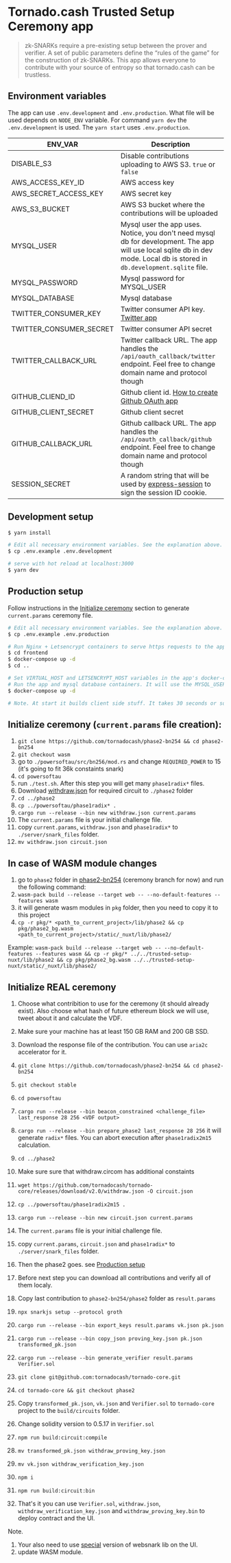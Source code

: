 # Tornado.cash Trusted Setup Ceremony app

> zk-SNARKs require a pre-existing setup between the prover and verifier. A set of public parameters define the “rules of the game” for the construction of zk-SNARKs. This app allows everyone to contribute with your source of entropy so that tornado.cash can be trustless.

## Environment variables
The app can use `.env.development` and `.env.production`. What file will be used depends on `NODE_ENV` variable.
For command `yarn dev` the `.env.development` is used. The `yarn start` uses `.env.production`.

| ENV_VAR | Description |
| --- | --- |
| DISABLE_S3 | Disable contributions uploading to AWS S3. `true` or `false` |
| AWS_ACCESS_KEY_ID | AWS access key |
| AWS_SECRET_ACCESS_KEY | AWS secret key |
| AWS_S3_BUCKET | AWS S3 bucket where the contributions will be uploaded |
| MYSQL_USER | Mysql user the app uses. Notice, you don't need mysql db for development. The app will use local sqlite db in dev mode. Local db is stored in `db.development.sqlite` file. |
| MYSQL_PASSWORD | Mysql password for MYSQL_USER |
| MYSQL_DATABASE | Mysql database |
| TWITTER_CONSUMER_KEY | Twitter consumer API key. [Twitter app](https://developer.twitter.com/en/apps) |
| TWITTER_CONSUMER_SECRET | Twitter consumer API secret |
| TWITTER_CALLBACK_URL | Twitter callback URL. The app handles the `/api/oauth_callback/twitter` endpoint. Feel free to change domain name and protocol though |
| GITHUB_CLIEND_ID | Github client id. [How to create Github OAuth app](https://developer.github.com/apps/building-oauth-apps/creating-an-oauth-app/) |
| GITHUB_CLIENT_SECRET | Github client secret |
| GITHUB_CALLBACK_URL | Github callback URL. The app handles the `/api/oauth_callback/github` endpoint. Feel free to change domain name and protocol though |
| SESSION_SECRET | A random string that will be used by [express-session](https://www.npmjs.com/package/express-session#secret) to sign the session ID cookie. |

## Development setup

``` bash
$ yarn install

# Edit all necessary environment variables. See the explanation above.
$ cp .env.example .env.development

# serve with hot reload at localhost:3000
$ yarn dev
```

## Production setup
Follow instructions in the [Initialize ceremony](#initialize-real-ceremony) section to generate `current.params` ceremony file.
``` bash
# Edit all necessary environment variables. See the explanation above.
$ cp .env.example .env.production

# Run Nginx + Letsencrypt containers to serve https requests to the app
$ cd frontend 
$ docker-compose up -d
$ cd ..

# Set VIRTUAL_HOST and LETSENCRYPT_HOST variables in the app's docker-compose.yml file
# Run the app and mysql database containers. It will use the MYSQL_USER, MYSQL_PASSWORD and MYSQL_DATABASE vars you specified in .env.production file.
$ docker-compose up -d

# Note. At start it builds client side stuff. It takes 30 seconds or so, during this time you will get 502 error.
```

## Initialize ceremony (`current.params` file creation):
1. `git clone https://github.com/tornadocash/phase2-bn254 && cd phase2-bn254`
1. `git checkout wasm`
1. go to `./powersoftau/src/bn256/mod.rs` and change `REQUIRED_POWER` to 15 (it's going to fit 36k constaints snark)
1. `cd powersoftau`
1. run `./test.sh`. After this step you will get many `phase1radix*` files.
1. Download [withdraw.json](https://github.com/tornadocash/tornado-core/releases/download/v2.0/withdraw.json) for required circuit to `./phase2` folder
1. `cd ../phase2`
1. `cp ../powersoftau/phase1radix* .`
1. `cargo run --release --bin new withdraw.json current.params`
1. The `current.params` file is your initial challenge file.
1. copy `current.params`, `withdraw.json` and `phase1radix*` to `./server/snark_files` folder.
1. `mv withdraw.json circuit.json`


## In case of WASM module changes
1. go to `phase2` folder in [phase2-bn254](https://github.com/tornadocash/phase2-bn254) (ceremony branch for now) and run the following command:
1. `wasm-pack build --release --target web -- --no-default-features --features wasm`
1. it will generate wasm modules in `pkg` folder, then you need to copy it to this project
1. `cp -r pkg/* <path_to_current_project>/lib/phase2 && cp pkg/phase2_bg.wasm <path_to_current_project>/static/_nuxt/lib/phase2/`

Example: `wasm-pack build --release --target web -- --no-default-features --features wasm && cp -r pkg/* ../../trusted-setup-nuxt/lib/phase2 && cp pkg/phase2_bg.wasm ../../trusted-setup-nuxt/static/_nuxt/lib/phase2/`


## Initialize REAL ceremony
1. Choose what contribition to use for the ceremony (it should already exist). Also choose what hash of future ethereum block we will use, tweet about it and calculate the VDF.
1. Make sure your machine has at least 150 GB RAM and 200 GB SSD.
1. Download the response file of the contribution. You can use `aria2c` accelerator for it.
1. `git clone https://github.com/tornadocash/phase2-bn254 && cd phase2-bn254`
1. `git checkout stable`
1. `cd powersoftau`
1. `cargo run --release --bin beacon_constrained <challenge_file> last_response 28 256 <VDF output>`
1. `cargo run --release --bin prepare_phase2 last_response 28 256` it will generate `radix*` files. You can abort execution after `phase1radix2m15` calculation.
1. `cd ../phase2`
1. Make sure sure that withdraw.circom has additional constaints
1. `wget https://github.com/tornadocash/tornado-core/releases/download/v2.0/withdraw.json -O circuit.json`
1. `cp ../powersoftau/phase1radix2m15 .`
1. `cargo run --release --bin new circuit.json current.params`
1. The `current.params` file is your initial challenge file.
1. copy `current.params`, `circuit.json` and `phase1radix*` to `./server/snark_files` folder.

1. Then the phase2 goes. see [Production setup](#production-setup)

1. Before next step you can download all contributions and verify all of them localy.
1. Copy last contribution to `phase2-bn254/phase2` folder as `result.params`
1. `npx snarkjs setup --protocol groth`
1. `cargo run --release --bin export_keys result.params vk.json pk.json`
1. `cargo run --release --bin copy_json proving_key.json pk.json transformed_pk.json`
1. `cargo run --release --bin generate_verifier result.params Verifier.sol`
1. `git clone git@github.com:tornadocash/tornado-core.git`
1. `cd tornado-core && git checkout phase2`
1. Copy `transformed_pk.json`, `vk.json` and `Verifier.sol` to `tornado-core` project to the `build/circuits` folder.
1. Change solidity version to 0.5.17 in `Verifier.sol`
1. `npm run build:circuit:compile`
1. `mv transformed_pk.json withdraw_proving_key.json`
1. `mv vk.json withdraw_verification_key.json`
1. `npm i`
1. `npm run build:circuit:bin`
1. That's it you can use `Verifier.sol`, `withdraw.json`, `withdraw_verification_key.json` and `withdraw_proving_key.bin` to deploy contract and the UI.

Note. 
1. Your also need to use [special](https://github.com/tornadocash/websnark.git#4c0af6a8b65aabea3c09f377f63c44e7a58afa6d) version of websnark lib on the UI.
2. update WASM module.
